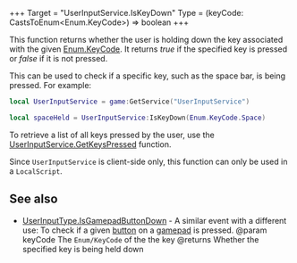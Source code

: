 +++
Target = "UserInputService.IsKeyDown"
Type = (keyCode: CastsToEnum<Enum.KeyCode>) => boolean
+++

This function returns  whether the user is holding down the key associated with the given [Enum.KeyCode](https://developer.roblox.com/search#stq=KeyCode). It returns *true* if the specified key is pressed or *false* if it is not pressed.This can be used to check if a specific key, such as the space bar, is being pressed. For example:```lualocal UserInputService = game:GetService("UserInputService")local spaceHeld = UserInputService:IsKeyDown(Enum.KeyCode.Space)```To retrieve a list of all keys pressed by the user, use the [UserInputService.GetKeysPressed](https://developer.roblox.com/api-reference/function/UserInputService/GetKeysPressed) function.Since `UserInputService` is client-side only, this function can only be used in a `LocalScript`.## See also - [UserInputType.IsGamepadButtonDown](https://developer.roblox.com/search#stq=IsGamepadButtonDown) - A similar event with a different use: To check if a given [button](https://developer.roblox.com/search#stq=KeyCode) on a [gamepad](https://developer.roblox.com/search#stq=UserInputType) is pressed.@param keyCode The `Enum/KeyCode` of the the key@returns Whether the specified key is being held down